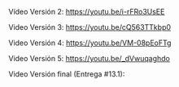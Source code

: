 Vídeo Versión 2: https://youtu.be/i-rFRo3UsEE

Video Versión 3: https://youtu.be/cQ563TTkbp0

Video Versión 4: https://youtu.be/VM-08pEoFTg

Video Versión 5: https://youtu.be/_dVwuqaghdo

Video Versión final (Entrega #13.1): 
